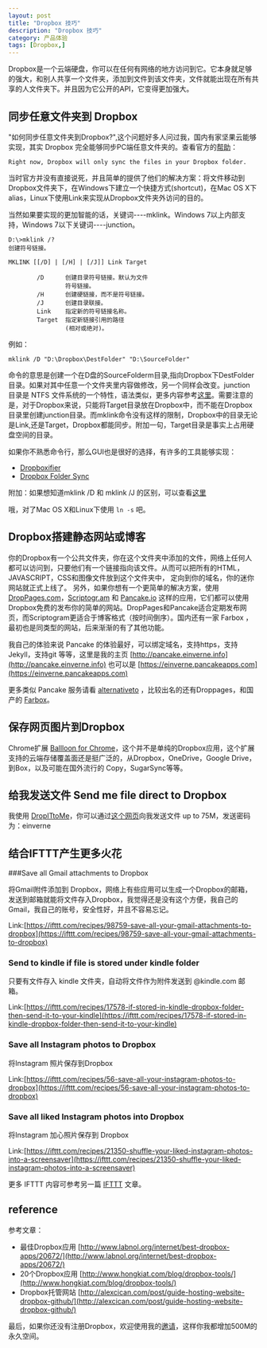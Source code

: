 ```yaml
---
layout: post
title: "Dropbox 技巧"
description: "Dropbox 技巧"
category: 产品体验
tags: [Dropbox,]
---
```


Dropbox是一个云端硬盘，你可以在任何有网络的地方访问到它。它本身就足够的强大，和别人共享一个文件夹，添加到文件到该文件夹，文件就能出现在所有共享的人文件夹下。并且因为它公开的API，它变得更加强大。

## 同步任意文件夹到 Dropbox

"如何同步任意文件夹到Dropbox?",这个问题好多人问过我，国内有家坚果云能够实现，其实 Dropbox 完全能够同步PC端任意文件夹的。查看官方的[帮助](https://www.dropbox.com/en/help/12)：

	Right now, Dropbox will only sync the files in your Dropbox folder.

当时官方并没有直接说死，并且简单的提供了他们的解决方案：将文件移动到Dropbox文件夹下，在Windows下建立一个快捷方式(shortcut)，在Mac OS X下alias，Linux下使用Link来实现从Dropbox文件夹外访问的目的。

当然如果要实现的更加智能的话，关键词----mklink。Windows 7以上内部支持，Windows 7以下关键词----junction。

	D:\>mklink /?
	创建符号链接。

	MKLINK [[/D] | [/H] | [/J]] Link Target

			/D      创建目录符号链接。默认为文件
					符号链接。
			/H      创建硬链接，而不是符号链接。
			/J      创建目录联接。
			Link    指定新的符号链接名称。
			Target  指定新链接引用的路径
					(相对或绝对)。

例如：

	mklink /D "D:\Dropbox\DestFolder" "D:\SourceFolder"

命令的意思是创建一个在D盘的SourceFolderm目录,指向Dropbox下DestFolder 目录。如果对其中任意一个文件夹里内容做修改，另一个同样会改变。junction 目录是 NTFS 文件系统的一个特性，语法类似，更多内容参考[这里](http://lifehacker.com/5154698/sync-files-and-folders-outside-your-my-dropbox-folder)。需要注意的是，对于Dropbox来说，只能将Target目录放在Dropbox中，而不能在Dropbox目录里创建junction目录。而mklink命令没有这样的限制，Dropbox中的目录无论是Link,还是Target，Dropbox都能同步。附加一句，Target目录是事实上占用硬盘空间的目录。

如果你不熟悉命令行，那么GUI也是很好的选择，有许多的工具能够实现：

- [Dropboxifier](http://dropboxifier.codeplex.com/)
- [Dropbox Folder Sync](http://satyadeepk.in/dropbox-folder-sync/)

附加：如果想知道mklink /D 和 mklink /J 的区别，可以查看[这里](http://superuser.com/questions/347930/what-are-the-various-link-types-in-windows-how-do-i-create-them)

哦，对了Mac OS X和Linux下使用 `ln -s` 吧。

## Dropbox搭建静态网站或博客

你的Dropbox有一个公共文件夹，你在这个文件夹中添加的文件，网络上任何人都可以访问到，只要他们有一个链接指向该文件。从而可以把所有的HTML，JAVASCRIPT，CSS和图像文件放到这个文件夹中， 定向到你的域名，你的迷你网站就正式上线了。
另外，如果你想有一个更简单的解决方案，使用 [DropPages.com](http://DropPages.com)，[Scriptogr.am](http://Scriptogr.am) 和 [Pancake.io](http://Pancake.io) 这样的应用，它们都可以使用Dropbox免费的发布你的简单的网站。DropPages和Pancake适合定期发布网页，而Scriptogram更适合于博客格式（按时间倒序）。国内还有一家 Farbox ，最初也是同类型的网站，后来渐渐的有了其他功能。

我自己的体验来说 Pancake 的体验最好，可以绑定域名，支持https，支持 Jekyll，支持git  等等，这里是我的主页 [http://pancake.einverne.info](http://pancake.einverne.info) 也可以是 [https://einverne.pancakeapps.com](https://einverne.pancakeapps.com)

更多类似 Pancake 服务请看 [alternativeto](http://alternativeto.net/software/pancake-io/) ，比较出名的还有Droppages，和国产的 [Farbox](https://www.farbox.com/)。

## 保存网页图片到Dropbox

Chrome扩展 [Ballloon for Chrome](https://chrome.google.com/webstore/detail/kbmligehjhghebleanjcmenomghmcohn)，这个并不是单纯的Dropbox应用，这个扩展支持的云端存储覆盖面还是挺广泛的，从Dropbox，OneDrive，Google Drive，到Box，以及可能在国外流行的 Copy，SugarSync等等。

## 给我发送文件 Send me file direct to Dropbox

我使用 [DropITtoMe](http://www.dropitto.me)，你可以通过[这个网页](http://www.dropitto.me/einverne)向我发送文件 up to 75M，发送密码为：einverne

## 结合IFTTT产生更多火花

###Save all Gmail attachments to Dropbox

将Gmail附件添加到 Dropbox，网络上有些应用可以生成一个Dropbox的邮箱，发送到邮箱就能将文件存入Dropbox，我觉得还是没有这个方便，我自己的Gmail，我自己的账号，安全性好，并且不容易忘记。

Link:[https://ifttt.com/recipes/98759-save-all-your-gmail-attachments-to-dropbox](https://ifttt.com/recipes/98759-save-all-your-gmail-attachments-to-dropbox)

### Send to kindle if file is stored under kindle folder

只要有文件存入 kindle 文件夹，自动将文件作为附件发送到 @kindle.com 邮箱。

Link:[https://ifttt.com/recipes/17578-if-stored-in-kindle-dropbox-folder-then-send-it-to-your-kindle](https://ifttt.com/recipes/17578-if-stored-in-kindle-dropbox-folder-then-send-it-to-your-kindle)

### Save all Instagram photos to Dropbox

将Instagram 照片保存到Dropbox

Link:[https://ifttt.com/recipes/56-save-all-your-instagram-photos-to-dropbox](https://ifttt.com/recipes/56-save-all-your-instagram-photos-to-dropbox)

### Save all liked Instagram photos into Dropbox

将Instagram 加心照片保存到 Dropbox

Link:[https://ifttt.com/recipes/21350-shuffle-your-liked-instagram-photos-into-a-screensaver](https://ifttt.com/recipes/21350-shuffle-your-liked-instagram-photos-into-a-screensaver)

更多 IFTTT 内容可参考另一篇 [IFTTT](/post/2015/06/ifttt.html) 文章。


## reference

参考文章：

- 最佳Dropbox应用 [http://www.labnol.org/internet/best-dropbox-apps/20672/](http://www.labnol.org/internet/best-dropbox-apps/20672/)
- 20个Dropbox应用 [http://www.hongkiat.com/blog/dropbox-tools/](http://www.hongkiat.com/blog/dropbox-tools/)
- Dropbox托管网站 [http://alexcican.com/post/guide-hosting-website-dropbox-github/](http://alexcican.com/post/guide-hosting-website-dropbox-github/)

最后，如果你还没有注册Dropbox，欢迎使用我的[邀请](https://db.tt/B0sJSIVy)，这样你我都增加500M的永久空间。


